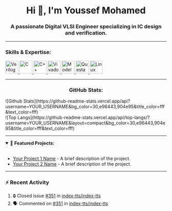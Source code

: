 <h1 align="center">Hi 👋, I'm Youssef Mohamed</h1>
<h3 align="center">A passionate Digital VLSI Engineer specializing in IC design and verification.</h3>

---

<h3 align="left">Skills & Expertise:</h3>
<p align="left"> 
  <a href="#" target="_blank"> <img src="https://img.shields.io/badge/Verilog-121212?style=flat&logo=verilog&logoColor=fff" alt="Verilog" width="40" height="40"/> </a>
  <a href="#" target="_blank"> <img src="https://img.shields.io/badge/C-A8B9CC?style=flat&logo=c&logoColor=black" alt="C" width="40" height="40"/> </a>
  <a href="#" target="_blank"> <img src="https://img.shields.io/badge/C++-00599C?style=flat&logo=c%2B%2B&logoColor=white" alt="C++" width="40" height="40"/> </a>
  <a href="#" target="_blank"> <img src="https://img.shields.io/badge/Vivado-0078D6?style=flat&logoColor=white" alt="Vivado" width="40" height="40"/> </a>
  <a href="#" target="_blank"> <img src="https://img.shields.io/badge/ModelSim-0078D6?style=flat&logoColor=white" alt="ModelSim" width="40" height="40"/> </a>
  <a href="#" target="_blank"> <img src="https://img.shields.io/badge/QuestaSim-0078D6?style=flat&logoColor=white" alt="QuestaSim" width="40" height="40"/> </a>
  <a href="#" target="_blank"> <img src="https://img.shields.io/badge/Linux-FCC624?style=flat&logo=linux&logoColor=black" alt="Linux" width="40" height="40"/> </a>
</p>

---

<h3 align="center">GitHub Stats:</h3>
![Github Stats](https://github-readme-stats.vercel.app/api?username=YOUR_USERNAME&bg_color=30,e96443,904e95&title_color=fff&text_color=fff)
<br>
![Top Langs](https://github-readme-stats.vercel.app/api/top-langs/?username=YOUR_USERNAME&layout=compact&bg_color=30,e96443,904e95&title_color=fff&text_color=fff)

---

<details open>
 <summary> 📝 <b>Featured Projects:</b> </summary>
 <br>
  <ul>
    <li><a href="https://github.com/Youssef-Mohamed/your_project_name1">Your Project 1 Name</a> - A brief description of the project.</li>
    <li><a href="https://github.com/Youssef-Mohamed/your_project_name2">Your Project 2 Name</a> - A brief description of the project.</li>
  </ul>
</details>

---

### ⚡ Recent Activity

1. 🔒 Closed issue [#351](https://github.com/index-tts/index-tts/issues/351) in [index-tts/index-tts](https://github.com/index-tts/index-tts)
2. 🗣 Commented on [#351](https://github.com/index-tts/index-tts/issues/351#issuecomment-3290206376) in [index-tts/index-tts](https://github.com/index-tts/index-tts)
